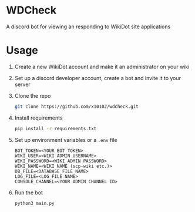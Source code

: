 # WDCheck
A discord bot for viewing an responding to WikiDot site applications

# Usage
1. Create a new WikiDot account and make it an administrator on your wiki

2. Set up a discord developer account, create a bot and invite it to your server

3. Clone the repo
    ```bash
    git clone https://github.com/x10102/wdcheck.git 
    ```

4. Install requirements
    ```bash
    pip install -r requirements.txt
    ```

5. Set up environment variables or a `.env` file
    ```dotenv
    BOT_TOKEN=<YOUR BOT TOKEN>
    WIKI_USER=<WIKI ADMIN USERNAME>
    WIKI_PASSWORD=<WIKI ADMIN PASSWORD>
    WIKI_NAME=<WIKI NAME (scp-wiki etc.)>
    DB_FILE=<DATABASE FILE NAME>
    LOG_FILE=<LOG FILE NAME>
    CONSOLE_CHANNEL=<YOUR ADMIN CHANNEL ID> 
    ```

6. Run the bot
    ```bash
    python3 main.py
    ```